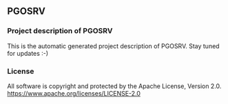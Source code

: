 ## PGOSRV

### Project description of PGOSRV

This is the automatic generated project description of PGOSRV. Stay tuned for updates :-)

### License

All software is copyright and protected by the Apache License, Version 2.0.
https://www.apache.org/licenses/LICENSE-2.0